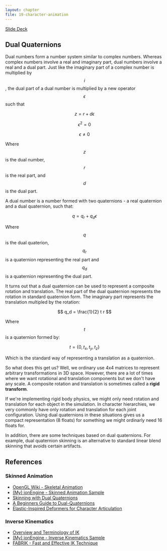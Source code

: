 ```yaml
---
layout: chapter
file: 19-character-animation
---
```



<a href="https://docs.google.com/presentation/d/1arICH6hOCWwWcBlD0bK0rmZBTIB62g3IL1aUN1bqedY/edit?usp=sharing" class="btn btn-info">Slide Deck</a>


Dual Quaternions
----------------

Dual numbers form a number system similar to complex numbers.
Whereas complex numbers involve a real and imaginary part, dual numbers involve a real and a dual part.
Just like the imaginary part of a complex number is multiplied by $$ i $$,
the dual part of a dual number is multiplied by a new operator $$ \epsilon $$ such that

$$ z = r + d \epsilon $$

$$ \epsilon^2 = 0 $$

$$ \epsilon \ne 0 $$

Where $$ z $$ is the dual number, $$ r $$ is the real part, and $$ d $$ is the dual part.

A dual number is a number formed with two quaternions - a real quaternion and a dual quaternion, such that:

$$ q = q_r + q_d \epsilon $$

Where $$ q $$ is the dual quaterion, $$ q_r $$ is a quaternion representing the real part and $$ q_d $$ is a quaternion representing the dual part.

It turns out that a dual quaternion can be used to represent a composite rotation and translation.
The real part of the dual quaternion represents the rotation in standard quaternion form.
The imaginary part represents the translation multipled by the rotation:

$$ q_d = \frac{1}{2} t r $$

Where $$ t $$ is a quaternion formed by:

$$ t = \{0, t_x, t_y, t_z \} $$

Which is the standard way of representing a translation as a quaternion.

So what does this get us?
Well, we ordinary use 4x4 matrices to represent arbitrary transformations in 3D space.
However, there are a lot of times where we want rotational and translation components but we don't have any scale.
A composite rotation and translation is sometimes called a **rigid transform**.

If we're implementing rigid body physics, we might only need rotation and translation for each object in the simulation.
In character hierarchies, we very commonly have only rotation and translation for each joint configuration.
Using dual quaternions in these situations gives us a compact representation (8 floats) for something we might ordinarly need 16 floats for.

In addition, there are some techniques based on dual quaternions.
For example, dual quaternion skinning is an alternative to standard linear blend skinning that avoids certain artifacts.



References
----------

### Skinned Animation

* [OpenGL Wiki - Skeletal Animation](https://www.khronos.org/opengl/wiki/Skeletal_Animation)
* [(My) ionEngine - Skinned Animation Sample](https://github.com/iondune/ionEngineSamples/tree/master/SkinnedAnimation)
* [Skinning with Dual Quaternions](https://www.cs.utah.edu/~ladislav/dq/index.html)
* [A Beginners Guide to Dual-Quaternions](http://wscg.zcu.cz/wscg2012/short/A29-full.pdf)
* [Elastic-Inspired Deformers for Character Articulation](http://igl.ethz.ch/projects/eid/)

### Inverse Kinematics

* [Overview and Terminology of IK](https://medium.com/unity3danimation/overview-of-inverse-kinematics-9769a43ba956)
* [(My) ionEngine - Inverse Kinematics Sample](https://github.com/iondune/ionEngineSamples/tree/master/InverseKinematics)
* [FABRIK - Fast and Effective IK Technique](http://www.andreasaristidou.com/publications/papers/FABRIK.pdf)


